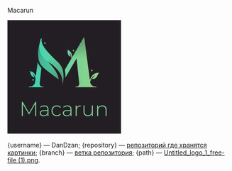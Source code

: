 Macarun

![Macarun](https://github.com/DanDzan/MCRN/blob/DanDzan-patch-1/Untitled_logo_1_free-file%20(1).png)

{username} — DanDzan;
{repository} — [репозиторий где хранятся картинки](https://github.com/DanDzan/MCRN);
{branch} — [ветка репозитория](https://github.com/DanDzan/MCRN/tree/DanDzan-patch-1);
{path} — [Untitled_logo_1_free-file (1).png](https://github.com/DanDzan/MCRN/blob/DanDzan-patch-1/Untitled_logo_1_free-file%20(1).png).
